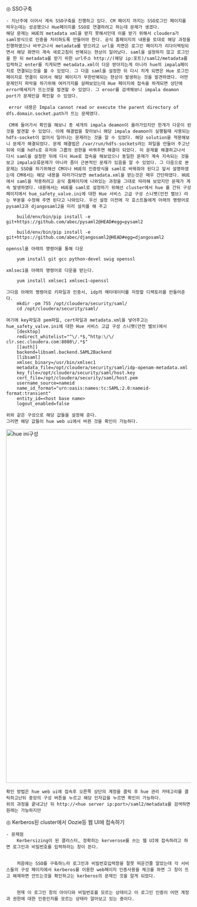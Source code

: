 ◎ SSO구축

    - 지난주에 이어서 계속 SSO구축을 진행하고 있다. CM 페이지 까지는 SSO로그인 페이지를 띄우는데는 성공했으나 Hue페이지를 SSO로 연결하려고 하는데 문제가 생겼다.
    해당 문제는 HUE의 metadata xml을 받지 못해서인데 이를 받기 위해서 cloudera가 saml방식으로 인증을 처리하도록 만들어야 한다. 공식 홈페이지의 내용을 토대로 해당 과정을 진행하였으나 바꾸고나서 metadata를 받으려고 url을 치면은 로그인 페이지가 리다이렉팅되면서 해당 화면이 계속 새로고침이 반복되는 현상이 일어났다. saml을 설정하지 않고 로그인을 한 뒤 metadata를 받기 위한 url주소 http://(해당 ip:포트)/saml2/metadata를 입력하고 enter를 치게되면 metadata.xml이 다운 받아지는게 아니라 hue의 impala페이지로 연결되는것을 볼 수 있었다. 그 다음 saml을 설정한 뒤 다시 치게 되면은 Hue 로그인 페이지로 연결이 되어서 해당 페이지가 무한반복되는 현상이 발생하는 것을 발견하였다. 어떤 문제인지 파악을 하기위해 여러가지를 살펴보았는데 Hue 페이지에 접속을 하게되면 상단에 error메세지가 뜨는것을 발견할 수 있었다. 그 eroor를 검색해보니 impala deamon port가 문제인걸 확인할 수 있었다.

     error 내용은 Impala cannot read or execute the parent directory of dfs.domain.socket.path가 뜨는 문제였다.

     CM에 들어가서 확인을 해보니 총 세개의 impala deamon이 올라가있지만 한개가 다운이 된 것을 발견할 수 있었다. 이에 해결법을 찾아보니 해당 impala deamon이 실행될때 사용되는 hdfs-socket이 없어서 일어나는 문제라는 것을 알 수 있었다. 해당 solution을 적용해보니 문제가 해결되었다. 문제 해결법은 /var/run/hdfs-sockets라는 파일을 만들어 주고난 뒤에 이를 hdfs로 유저와 그룹의 권한을 바꿔주면 해결이 되었다. 이 문제를 해결하고나서 다시 saml을 설정한 뒤에 다시 Hue로 접속을 해보았으나 동일한 문제가 계속 지속되는 것을 보고 impala오류문제가 아니라 좀더 근본적인 문제가 있음을 알 수 있었다. 그 다음으로 본 문제는 SSO를 하기위해선 CM이나 HUE의 인증방식을 saml로 바꿔줘야 된다고 앞서 설명하였는데 CM에서는 해당 내용을 따라가다보면 metadata.xml을 받는것은 매우 간단하였다. HUE에서 saml을 적용하려고 공식 홈페이지에 나와있는 과정을 그대로 따라해 보았지만 문제가 계속 발생하였다. 내용에서는 HUE를 saml로 설정하기 위해선 cluster에서 hue 를 간뒤 구성 페이지에서 hue_safety_valve.ini에 대한 Hue 서비스 고급 구성 스니펫(안전 밸브) 라는 부분을 수정해 주면 된다고 나와있다. 우선 설정 이전에 각 호스트들에게 아래의 명령어로 pysaml2과 djangosaml2을 미리 설치를 해 주고

        build/env/bin/pip install -e git+https://github.com/abec/pysaml2@HEAD#egg=pysaml2

        build/env/bin/pip install -e git+https://github.com/abec/djangosaml2@HEAD#egg=djangosaml2

    openssl을 아래의 명령어를 통해 다운

        yum install git gcc python-devel swig openssl

    xmlsec1을 아래의 명령어로 다운을 받는다.
        
        yum install xmlsec1 xmlsec1-openssl
    
    그다음 아래의 명령어로 키파일과 인증서, idp의 메타데이터를 저장할 디렉토리를 만들어준다.
        mkdir -pm 755 /opt/cloudera/security/saml/
        cd /opt/cloudera/security/saml/

    여기에 key파일과 pem파일, cert파일과 metadata.xml을 넣어주고는
    hue_safety_valve.ini에 대한 Hue 서비스 고급 구성 스니펫(안전 밸브)에서 
        [desktop]
        redirect_whitelist="^\/.*$,^http:\/\/  clr.sec.cloudera.com:8080\/.*$"
        [[auth]]
        backend=libsaml.backend.SAML2Backend
        [libsaml]
        xmlsec_binary=/usr/bin/xmlsec1
        metadata_file=/opt/cloudera/security/saml/idp-openam-metadata.xml
        key_file=/opt/cloudera/security/saml/host.key
        cert_file=/opt/cloudera/security/saml/host.pem
        username_source=nameid
        name_id_format="urn:oasis:names:tc:SAML:2.0:nameid-format:transient"
        entity_id=<host base name>
        logout_enabled=false
        
    위와 같은 구성으로 해당 값들을 설정해 준다.
    그러면 해당 값들이 hue web ui에서 바뀐 것을 확인이 가능하다.
<img width="961" alt="hue ini구성" src="https://user-images.githubusercontent.com/37497189/57675088-e48c1d00-765b-11e9-8215-2e570ed4801d.PNG">

    확인 방법은 hue web ui에 접속후 오른쪽 상단의 계정을 클릭 후 hue 관리 카테고리를 클릭하고난뒤 중앙의 구성 버튼을 누르고 해당 인자값을 누르면 확인이 가능하다.
    위의 과정을 끝내고난 뒤 http://<hue server ip:port>/saml2/metadata를 검색하면 원래는 가능하지만





◎ Kerberos된 cluster에서 Oozie등 웹 UI에 접속하기

    - 문제점
        Kerbersizing이 된 클러스터, 정확히는 kerverose를 쓰는 웹 UI에 접속하려고 하면 로그인과 비밀번호를 입력하라는 창이 뜬다.
        
        
        처음에는 SSO를 구축하느라 로그인과 비밀번호입력창을 잘못 띄운건줄 알았는데 각 서비스들의 구성 페이지에서 kerberos를 이용한 web페이지 인증사용을 체크를 하면 그 창이 뜨고 해제하면 안뜨는것을 확인하고는 kerberos의 문제인 것을 알게 되었다. 
        
        
        현재 이 로그인 창의 아이디와 비밀번호를 모르는 상태이고 이 로그인 인증이 어떤 계정과 권한에 대한 인증인지를 모르는 상태라 알아보고 있는 중이다. 

